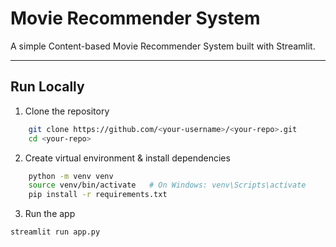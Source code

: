 # Movie Recommender System

A simple Content-based Movie Recommender System built with Streamlit.

---

## Run Locally

1. Clone the repository
```bash
    git clone https://github.com/<your-username>/<your-repo>.git
    cd <your-repo>
```

2. Create virtual environment & install dependencies
```bash 
    python -m venv venv
    source venv/bin/activate   # On Windows: venv\Scripts\activate
    pip install -r requirements.txt
```

3. Run the app
```bash
streamlit run app.py
```